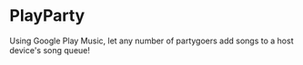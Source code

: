 PlayParty
=========

Using Google Play Music, let any number of partygoers add songs to a host device's song queue!